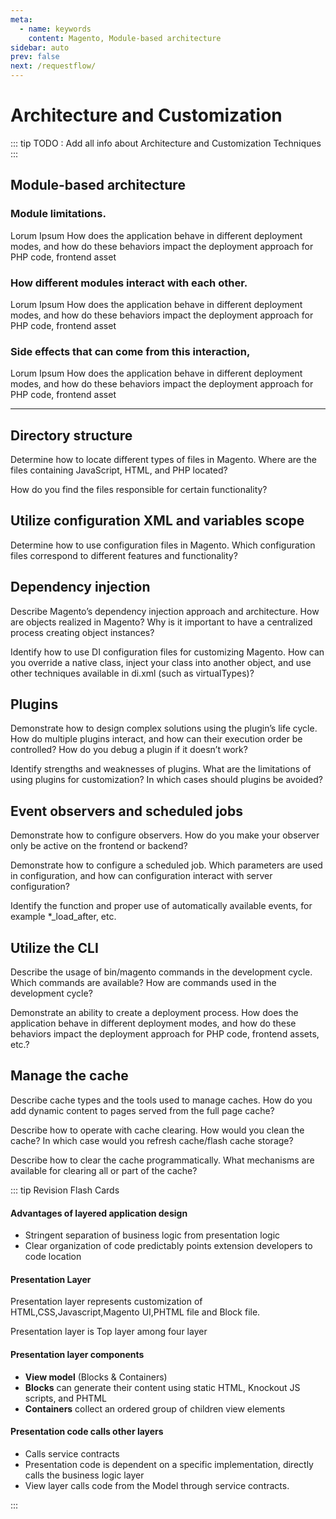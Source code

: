 ```yaml
---
meta:
  - name: keywords
    content: Magento, Module-based architecture
sidebar: auto
prev: false
next: /requestflow/
---
```

# Architecture and Customization

::: tip
 TODO : Add all info about Architecture and Customization Techniques
:::

## Module-based architecture

<Zoom imgSrc="https://devdocs.magento.com/common/images/archi_diagrams_layers_alt4.jpg" alt="Magento 2 Architecture"></Zoom>    

### Module limitations.
Lorum Ipsum How does the application behave in different deployment modes, and how do these behaviors impact the deployment approach for PHP code, frontend asset

### How different modules interact with each other.
Lorum Ipsum How does the application behave in different deployment modes, and how do these behaviors impact the deployment approach for PHP code, frontend asset

### Side effects that can come from this interaction,
Lorum Ipsum How does the application behave in different deployment modes, and how do these behaviors impact the deployment approach for PHP code, frontend asset

<vue-confirmation-button :messages="['Done', '✔']"></vue-confirmation-button>

***
## Directory structure
Determine how to locate different types of files in Magento. Where are the files containing JavaScript, HTML, and PHP located? 

How do you find the files responsible for certain functionality?
<vue-confirmation-button :messages="['Done', '✔']"></vue-confirmation-button>


## Utilize configuration XML and variables scope
Determine how to use configuration files in Magento. Which configuration files correspond to different features and functionality?
<vue-confirmation-button :messages="['Done', '✔']"></vue-confirmation-button>


## Dependency injection
Describe Magento’s dependency injection approach and architecture. How are objects realized in Magento? Why is it important to have a centralized process creating object instances?

Identify how to use DI configuration files for customizing Magento. How can you override a native class, inject your class into another object, and use other techniques available in di.xml (such as virtualTypes)?
<vue-confirmation-button :messages="['Done', '✔']"></vue-confirmation-button>


## Plugins
Demonstrate how to design complex solutions using the plugin’s life cycle. How do multiple plugins interact, and how can their execution order be controlled? How do you debug a plugin if it doesn’t work?

Identify strengths and weaknesses of plugins. What are the limitations of using plugins for customization? In which cases should plugins be avoided?
<vue-confirmation-button :messages="['Done', '✔']"></vue-confirmation-button>


## Event observers and scheduled jobs
Demonstrate how to configure observers. How do you make your observer only be active on the frontend or backend? 

Demonstrate how to configure a scheduled job. Which parameters are used in configuration, and how can
configuration interact with server configuration?

Identify the function and proper use of automatically available events, for example *_load_after, etc.
<vue-confirmation-button :messages="['Done', '✔']"></vue-confirmation-button>


## Utilize the CLI
Describe the usage of bin/magento commands in the development cycle. Which commands are available? How are commands used in the development cycle?

Demonstrate an ability to create a deployment process. How does the application behave in different deployment modes, and how do these behaviors impact the deployment approach for PHP code, frontend assets, etc.?
<vue-confirmation-button :messages="['Done', '✔']"></vue-confirmation-button>


## Manage the cache
Describe cache types and the tools used to manage caches. How do you add dynamic content to pages served from the full page cache?

Describe how to operate with cache clearing. How would you clean the cache? In which case would you refresh cache/flash cache storage?

Describe how to clear the cache programmatically. What mechanisms are available for clearing all or part of the cache?
<vue-confirmation-button :messages="['Done', '✔']"></vue-confirmation-button>

::: tip Revision Flash Cards
   <carousel3d :controls-visible="true">
        <slide :index="0">
          <h4>Advantages of layered application design</h4>
          <ul>
          <li>Stringent separation of business logic from presentation logic</li>
          <li>Clear organization of code predictably points extension developers to code location</li>
          </ul>
          <vue-confirmation-button css="star" :messages="['★', '✔']"></vue-confirmation-button>
        </slide>
        <slide :index="1">
          <h4>Presentation Layer</h4>
          <p>Presentation layer represents customization of HTML,CSS,Javascript,Magento UI,PHTML file and Block file.</p>
          <p>Presentation layer is Top layer among four layer</p>
          <vue-confirmation-button css="star" :messages="['★', '✔']"></vue-confirmation-button>
        </slide>
        <slide :index="2">
          <h4>Presentation layer components</h4>
          <ul>
            <li><strong>View model</strong> (Blocks & Containers)</li>
            <li><strong>Blocks</strong> can generate their content using static HTML, Knockout JS scripts, and PHTML</li>
            <li><strong>Containers</strong> collect an ordered group of children view elements</li>
          </ul>
            <vue-confirmation-button css="star" :messages="['★', '✔']"></vue-confirmation-button>
        </slide>
        <slide :index="3">
          <h4>Presentation code calls other layers</h4>
          <ul>
            <li>Calls service contracts</li>
            <li>Presentation code is dependent on a specific implementation,  directly calls the business logic layer</li>
            <li>View layer calls code from the Model through service contracts.</li>
          </ul>
          <vue-confirmation-button :messages="['★', '✔']"></vue-confirmation-button>
        </slide>
  </carousel3d>
:::